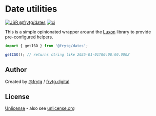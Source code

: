 # Date utilities

[![JSR @frytg/dates](https://jsr.io/badges/@frytg/dates)](https://jsr.io/@frytg/dates)
[![ci](https://github.com/frytg/utility/actions/workflows/test.yml/badge.svg?branch=main)](https://github.com/frytg/utility/actions/workflows/test.yml)

This is a simple opinionated wrapper around the [Luxon](https://github.com/moment/luxon) library to provide pre-configured helpers.

```ts
import { getISO } from '@frytg/dates';

getISO(); // returns string like 2025-01-01T00:00:00.000Z
```

## Author

Created by [@frytg](https://github.com/frytg) / [frytg.digital](https://www.frytg.digital)

## License

[Unlicense](https://github.com/frytg/utility/blob/main/LICENSE) - also see [unlicense.org](https://unlicense.org)
